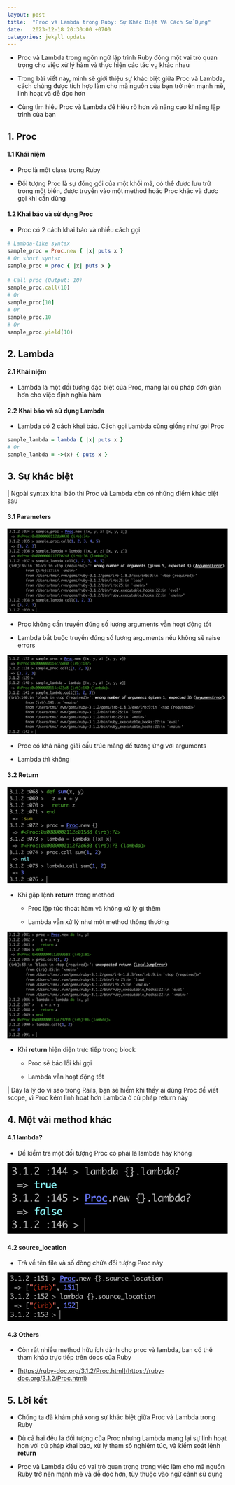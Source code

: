 ```yaml
---
layout: post
title:  "Proc và Lambda trong Ruby: Sự Khác Biệt Và Cách Sử Dụng"
date:   2023-12-18 20:30:00 +0700
categories: jekyll update
---
```

- Proc và Lambda trong ngôn ngữ lập trình Ruby đóng một vai trò quan trọng cho việc xử lý hàm và thực hiện các tác vụ khác nhau

- Trong bài viết này, mình sẽ giới thiệu sự khác biệt giữa Proc và Lambda, cách chúng được tích hợp làm cho mã nguồn của bạn trở nên mạnh mẽ, linh hoạt và dễ đọc hơn

- Cùng tìm hiểu Proc và Lambda để hiểu rõ hơn và nâng cao kĩ năng lập trình của bạn

## 1. Proc

#### 1.1 Khái niệm

- Proc là một class trong Ruby

- Đối tượng Proc là sự đóng gói của một khối mã, có thể được lưu trữ trong một biến, được truyền vào một method hoặc Proc khác và được gọi khi cần dùng

#### 1.2 Khai báo và sử dụng Proc

- Proc có 2 cách khai báo và nhiều cách gọi

```ruby
# Lambda-like syntax
sample_proc = Proc.new { |x| puts x }
# Or short syntax
sample_proc = proc { |x| puts x }

# Call proc (Output: 10)
sample_proc.call(10)
# Or
sample_proc[10]
# Or
sample_proc.10
# Or
sample_proc.yield(10)
```

## 2. Lambda

#### 2.1 Khái niệm

- Lambda là một đối tượng đặc biệt của Proc, mang lại cú pháp đơn giản hơn cho việc định nghĩa hàm

#### 2.2 Khai báo và sử dụng Lambda

- Lambda có 2 cách khai báo. Cách gọi Lambda cũng giống như gọi Proc

```ruby
sample_lambda = lambda { |x| puts x }
# Or
sample_lambda = ->(x) { puts x }
```

## 3. Sự khác biệt

| Ngoài syntax khai báo thì Proc và Lambda còn có những điểm khác biệt sau

#### 3.1 Parameters

![image-01](/assets/images/2023-12-18-proc-and-lambda-in-ruby/image-01.png)

- Proc không cần truyền đúng số lượng arguments vẫn hoạt động tốt

- Lambda bắt buộc truyền đúng số lượng arguments nếu không sẽ raise errors

![image-02](/assets/images/2023-12-18-proc-and-lambda-in-ruby/image-02.png)

- Proc có khả năng giải cấu trúc mảng để tương ứng với arguments

- Lambda thì không

#### 3.2 Return

![image-03](/assets/images/2023-12-18-proc-and-lambda-in-ruby/image-03.png)

- Khi gặp lệnh **return** trong method

  - Proc lập tức thoát hàm và không xử lý gì thêm

  - Lambda vẫn xử lý như một method thông thường

![image-04](/assets/images/2023-12-18-proc-and-lambda-in-ruby/image-04.png)

- Khi **return** hiện diện trực tiếp trong block

  - Proc sẽ báo lỗi khi gọi

  - Lambda vẫn hoạt động tốt

| Đây là lý do vì sao trong Rails, bạn sẽ hiếm khi thấy ai dùng Proc để viết scope, vì Proc kém linh hoạt hơn Lambda ở cú pháp return này

## 4. Một vài method khác

#### 4.1 lambda?

- Để kiểm tra một đối tượng Proc có phải là lambda hay không

![image-05](/assets/images/2023-12-18-proc-and-lambda-in-ruby/image-05.png)

#### 4.2 source_location

- Trả về tên file và số dòng chứa đối tượng Proc này

![image-06](/assets/images/2023-12-18-proc-and-lambda-in-ruby/image-06.png)

#### 4.3 Others

- Còn rất nhiều method hữu ích dành cho proc và lambda, bạn có thể tham khảo trực tiếp trên docs của Ruby

- [https://ruby-doc.org/3.1.2/Proc.html](https://ruby-doc.org/3.1.2/Proc.html)

## 5. Lời kết

- Chúng ta đã khám phá xong sự khác biệt giữa Proc và Lambda trong Ruby

- Dù cả hai đều là đối tượng của Proc nhưng Lambda mang lại sự linh hoạt hơn với cú pháp khai báo, xử lý tham số nghiêm túc, và kiểm soát lệnh **return**

- Proc và Lambda đều có vai trò quan trọng trong việc làm cho mã nguồn Ruby trở nên mạnh mẽ và dễ đọc hơn, tùy thuộc vào ngữ cảnh sử dụng
